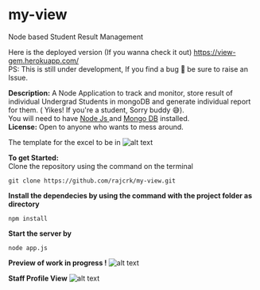 # my-view
Node based Student Result Management

Here is the deployed version (If you wanna check it out)
https://view-gem.herokuapp.com/ <br>
PS: This is still under development, If you find a bug 🐛 be sure to raise an Issue.

<b>Description:</b> A Node Application to track and monitor, store result of individual Undergrad Students in mongoDB and generate individual report for them. ( Yikes! If you're a student, Sorry buddy 😅).<br>
You will need to have <a href="https://nodejs.org/en/download/"> Node Js </a> and <a href="https://www.mongodb.com/download-center">Mongo DB</a> installed.<br>
<strong>License:</strong> Open to anyone who wants to mess around.<br>

The template for the excel to be in 
![alt text](https://github.com/rajcrk/my-view/blob/master/git-template.png)

<b>To get Started:</b><br>
Clone the repository using the command on the terminal
```
git clone https://github.com/rajcrk/my-view.git
```

<b>Install the dependecies by using the command with the project folder as directory</b>
```
npm install
```

<b>Start the server by</b>
```
node app.js
```
<b>Preview of work in progress !</b>
![alt text](https://github.com/rajcrk/my-view/blob/master/READ_Images/screencapture-localhost-3300-1521829221059.png)

<b>Staff Profile View</b>
![alt text](https://github.com/rajcrk/my-view/blob/master/READ_Images/screencapture-localhost-3300-my-user-profile-5a82f85692cd2b02d23e594c-1521997262410.png)
